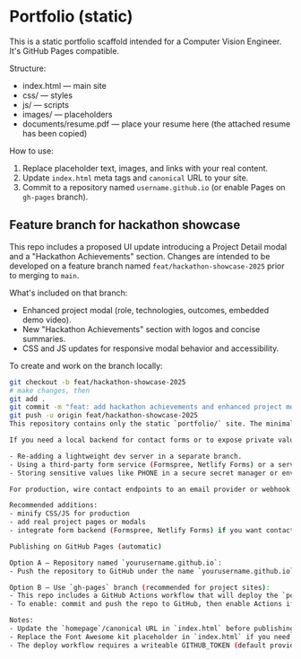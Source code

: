 # Portfolio (static)

This is a static portfolio scaffold intended for a Computer Vision Engineer. It's GitHub Pages compatible.

Structure:

- index.html — main site
- css/ — styles
- js/ — scripts
- images/ — placeholders
- documents/resume.pdf — place your resume here (the attached resume has been copied)

How to use:

1. Replace placeholder text, images, and links with your real content.
2. Update `index.html` meta tags and `canonical` URL to your site.
3. Commit to a repository named `username.github.io` (or enable Pages on `gh-pages` branch).

Feature branch for hackathon showcase
------------------------------------

This repo includes a proposed UI update introducing a Project Detail modal and a "Hackathon Achievements" section. Changes are intended to be developed on a feature branch named `feat/hackathon-showcase-2025` prior to merging to `main`.

What's included on that branch:
- Enhanced project modal (role, technologies, outcomes, embedded demo video).
- New "Hackathon Achievements" section with logos and concise summaries.
- CSS and JS updates for responsive modal behavior and accessibility.

To create and work on the branch locally:

```bash
git checkout -b feat/hackathon-showcase-2025
# make changes, then
git add .
git commit -m "feat: add hackathon achievements and enhanced project modal"
git push -u origin feat/hackathon-showcase-2025
This repository contains only the static `portfolio/` site. The minimal Node/Express dev server that existed in an earlier branch has been removed to keep this branch GitHub Pages ready.

If you need a local backend for contact forms or to expose private values like PHONE, consider one of the following:

- Re-adding a lightweight dev server in a separate branch.
- Using a third-party form service (Formspree, Netlify Forms) or a serverless function.
- Storing sensitive values like PHONE in a secure secret manager or environment variables when running a server.

For production, wire contact endpoints to an email provider or webhook and keep secrets out of the repo.

Recommended additions:
- minify CSS/JS for production
- add real project pages or modals
- integrate form backend (Formspree, Netlify Forms) if you want contact messages

Publishing on GitHub Pages (automatic)

Option A — Repository named `yourusername.github.io`:
- Push the repository to GitHub under the name `yourusername.github.io` and GitHub Pages will serve the `main` branch automatically.

Option B — Use `gh-pages` branch (recommended for project sites):
- This repo includes a GitHub Actions workflow that will deploy the `portfolio/` folder to the `gh-pages` branch on push to `main`.
- To enable: commit and push the repo to GitHub, then enable Actions if prompted. Pages will serve the `gh-pages` branch.

Notes:
- Update the `homepage`/canonical URL in `index.html` before publishing.
- Replace the Font Awesome kit placeholder in `index.html` if you need icons.
- The deploy workflow requires a writeable GITHUB_TOKEN (default provided by Actions).

